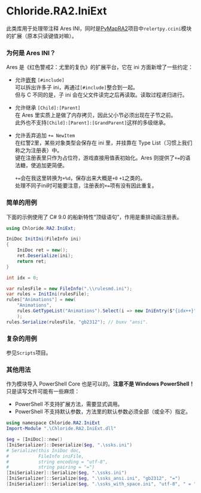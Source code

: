 # Chloride.RA2.IniExt
此类库用于处理带注释 Ares INI，同时是[PyMapRA2](https://github.com/Chloride1/PyMapRA2)项目中`relertpy.ccini`模块的扩展（原本只读键值对嘛）。

### 为何是 Ares INI？

Ares 是《红色警戒2：尤里的复仇》的扩展平台，它在 ini 方面新增了一些约定：
- 允许[嵌套](https://ares-developers.github.io/Ares-docs/new/misc/include.html) `[#include]`  
	可以拆出许多子 ini，再通过`[#include]`整合到一起。  
	但与 C 不同的是，子 ini 会在父文件读完之后再读取。读取过程递归进行。

- 允许继承 `[Child]:[Parent]`  
	在 Ares 里实质上是做了内存拷贝，因此父小节必须出现在子节之前。  
	此外也不支持`[Child]:[Parent]:[GrandParent]`这样的多级继承。

- 允许丢弃追加 `+= NewItem`  
	在红警2里，某些对象类型会保存在 ini 里，并挂靠在 Type List（习惯上我们称之为注册表）中。  
	键在注册表里只作为占位符，游戏直接用值表初始化。Ares 则提供了`+=`的语法糖，使追加更简便。

	`+=`会在我这里转换为`+%d`，保存出来大概是`+0` `+1`之类的。  
	处理不同子ini时可能要注意，注册表的`+=`项有没有因此重复。

### 简单的用例
下面的示例使用了 C# 9.0 的船新特性“顶级语句”，作用是重排动画注册表。
```C#
using Chloride.RA2.IniExt;

IniDoc InitIni(FileInfo ini)
{
	IniDoc ret = new();
	ret.Deserialize(ini);
	return ret;
}

int idx = 0;

var rulesFile = new FileInfo(".\\rulesmd.ini");
var rules = InitIni(rulesFile);
rules["Animations"] = new(
	"Animations",
	rules.GetTypeList("Animations").Select(i => new IniEntry($"{idx++}", i))
	);
rules.Serialize(rulesFile, "gb2312"); // buxv "ansi".
```

### 复杂的用例
参见`Scripts`项目。

### 其他用法
作为模块导入 PowerShell Core 也是可以的。**注意不是 Windows PowerShell！**  
只是读写文件可能有一些麻烦：
- PowerShell 不支持扩展方法，需要显式调用。
- PowerShell 不支持默认参数，方法里的默认参数必须全部（或全不）指定。
```PowerShell
using namespace Chloride.RA2.IniExt
Import-Module ".\Chloride.RA2.IniExt.dll"

$eg = [IniDoc]::new()
[IniSerializer]::Deserialize($eg, ".\ssks.ini")
# Serialize(this IniDoc doc,
#           FileInfo iniFile,
#           string encoding = "utf-8",
#           string pairing = "=")
[IniSerializer]::Serialize($eg, ".\ssks.ini")
[IniSerializer]::Serialize($eg, ".\ssks_ansi.ini", "gb2312", "=")
[IniSerializer]::Serialize($eg, ".\ssks_with_space.ini", "utf-8", " = ")
```